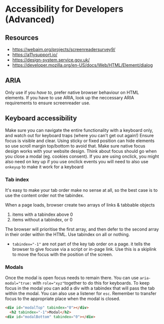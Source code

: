 # Accessibility for Developers (Advanced)

## Resources

- https://webaim.org/projects/screenreadersurvey9/
- https://a11ysupport.io/
- https://design-system.service.gov.uk/
- https://developer.mozilla.org/en-US/docs/Web/HTML/Element/dialog


## ARIA

Only use if you _have to_, prefer native browser behaviour on HTML elements.  If you have to use ARIA, look up the neccessary ARIA requirements to ensure screenreader use.

## Keyboard accessibility

Make sure you can navigate the entire functionality with a keyboard only, and watch out for keyboard traps (where you can't get out again!)
Ensure focus is visible and clear.  Using sticky or fixed position can hide elements so use scroll margin top/bottom to avoid that.
Make sure native focus design works with your website design.
Think about focus should go when you close a modal (eg. cookies consent).
If you are using onclick, you might also need on key up 
if you use onclick events you will need to also use `onkeyup` to make it work for a keyboard

### Tab index

It's easy to make your tab order make no sense at all, so the best case is to use the content order not the tabindex.

When a page loads, browser create two arrays of links & tabbable objects

1. items with a tabindex above 0
2. items without a tabindex, or 0

The browser will prioritise the first array, and then defer to the second array in their order within the HTML. Use tabindex on all or nothing.

- `tabindex="-1"` are not part of the key tab order on a page. it tells the browser to give focuse via a script or in-page link. Use this is a skiplink to move the focus with the position of the screen.

### Modals

Once the modal is open focus needs to remain there.  You can use `aria-modal="true:` with `role="xyz"`together to do this for keyboards. To keep focus in the modal you can add a div with a tabindex that will pass the tab within the modal. You can also use a listener for `esc`.
Remember to transfer focus to the appropriate place when the modal is closed.

```html
<div id="modalTop" tabindex="0"></div>
  <h2 tabindex="-1">Modal</h2>
<div id="modalBottom" tabindex="0"></div>
```
